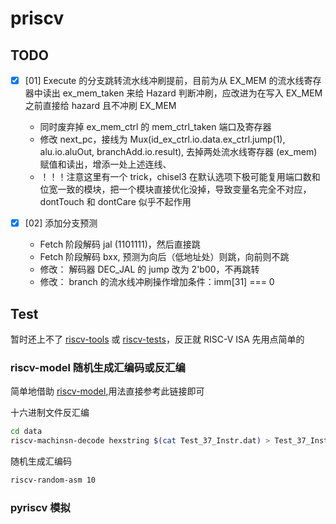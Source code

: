 # priscv

## TODO

- [x] [01] Execute 的分支跳转流水线冲刷提前，目前为从 EX_MEM 的流水线寄存器中读出 ex_mem_taken 来给 Hazard 判断冲刷，应改进为在写入 EX_MEM 之前直接给 hazard 且不冲刷 EX_MEM
    - 同时废弃掉 ex_mem_ctrl 的 mem_ctrl_taken  端口及寄存器
    - 修改 next_pc，接线为 Mux(id_ex_ctrl.io.data.ex_ctrl.jump(1), alu.io.aluOut, branchAdd.io.result), 去掉两处流水线寄存器 (ex_mem) 赋值和读出，增添一处上述连线、
    - ！！！注意这里有一个 trick，chisel3 在默认选项下极可能复用端口数和位宽一致的模块，把一个模块直接优化没掉，导致变量名完全不对应，dontTouch 和 dontCare 似乎不起作用

- [x] [02] 添加分支预测
    - Fetch 阶段解码 jal (1101111)，然后直接跳
    - Fetch 阶段解码 bxx, 预测为向后（低地址处）则跳，向前则不跳
    - 修改： 解码器 DEC_JAL 的 jump 改为 2'b00，不再跳转
    - 修改： branch 的流水线冲刷操作增加条件：imm[31] === 0
    <!-- - Decode 做 branch (1100011) 的比较 [rs1] <=> [rs2]，把目前 Execute 阶段的 branchAdd 和 ALU 中的判断逻辑放到 Decode 阶段，如果跳转，交由 hazard 立即冲刷 IF_ID，且用 pcFromTaken 更新 PC
    - Decode 做 jalr (1100111) 的 imm + [rs1], 交由 hazard 立即冲刷 IF_ID，且用 pcFromTaken 更新 PC -->

## Test

暂时还上不了 [riscv-tools](https://github.com/riscv/riscv-tools) 或 [riscv-tests](https://github.com/riscv/riscv-tests)，反正就 RISC-V ISA 先用点简单的

### riscv-model 随机生成汇编码或反汇编

简单地借助 [riscv-model](https://pypi.org/project/riscv-model/),用法直接参考此链接即可


十六进制文件反汇编

```bash
cd data
riscv-machinsn-decode hexstring $(cat Test_37_Instr.dat) > Test_37_Instr.asm
```

随机生成汇编码
```bash
riscv-random-asm 10
```

### pyriscv 模拟











